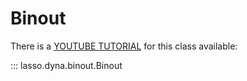 # Binout

There is a [YOUTUBE
TUTORIAL](https://www.youtube.com/watch?v=P96Vkuvg02w&t=2s) for this
class available:

::: lasso.dyna.binout.Binout
